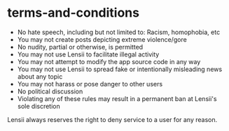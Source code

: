 # terms-and-conditions

- No hate speech, including but not limited to: Racism, homophobia, etc
- You may not create posts depicting extreme violence/gore
- No nudity, partial or otherwise, is permitted
- You may not use Lensii to facilitate illegal activity
- You may not attempt to modify the app source code in any way
- You may not use Lensii to spread fake or intentionally misleading news about any topic
- You may not harass or pose danger to other users
- No political discussion
- Violating any of these rules may result in a permanent ban at Lensii's sole discretion



Lensii always reserves the right to deny service to a user for any reason.

